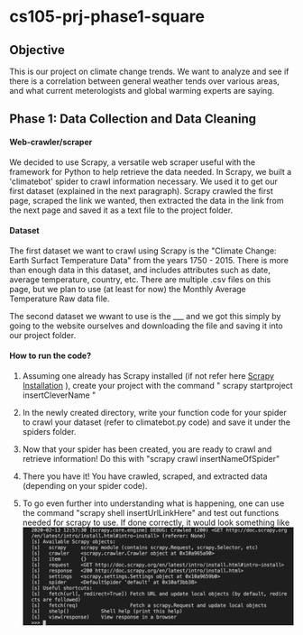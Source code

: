 # cs105-prj-phase1-square

## Objective
This is our project on climate change trends. We want to analyze and see if there is a correlation between general weather tends over various areas, and what current meterologists and global warming experts are saying.

## Phase 1: Data Collection and Data Cleaning 

#### Web-crawler/scraper 
We decided to use Scrapy, a versatile web scraper useful with the framework for Python to help retrieve the data needed. In Scrapy, we built a 'climatebot' spider to crawl information necessary. We used it to get our first dataset (explained in the next paragraph). Scrapy crawled the first page, scraped the link we wanted, then extracted the data in the link from the next page and saved it as a text file to the project folder.


#### Dataset 
The first dataset we want to crawl using Scrapy is the "Climate Change: Earth Surfact Temperature Data" from the years 1750 - 2015. There is more than enough data in this dataset, and includes attributes such as date, average temperature, country, etc. There are multiple .csv files on this page, but we plan to use (at least for now) the Monthly Average Temperature Raw data file.

The second dataset we wwant to use is the ___
and we got this simply by going to the website ourselves and downloading the file and saving it into our project folder.

#### How to run the code?
1) Assuming one already has Scrapy installed (if not refer here [Scrapy Installation](http://doc.scrapy.org/en/latest/intro/install.html#intro-install) ), create your project with the command " scrapy startproject insertCleverName "

2) In the newly created directory, write your function code for your spider to crawl your dataset (refer to climatebot.py code) and save it under the spiders folder.

3) Now that your spider has been created, you are ready to crawl and retrieve information! Do this with "scrapy crawl insertNameOfSpider"

4) There you have it! You have crawled, scraped, and extracted data (depending on your spider code). 

5) To go even further into understanding what is happening, one can use the command "scrapy shell insertUrlLinkHere" and test out functions needed for scrapy to use.  If done correctly, it would look something like
![Scrapy shell](images/ScrapyShell.png)